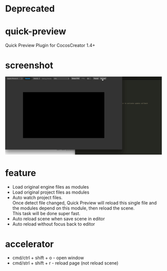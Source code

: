 # Deprecated

# quick-preview
Quick Preview Plugin for CocosCreator 1.4+

# screenshot
![screen](https://github.com/2youyou2/quick-preview/blob/master/screenshot/quick-preview.gif?raw=true)

# feature
- Load original engine files as modules
- Load original project files as modules
- Auto watch project files.    
  Once detect file changed, Quick Preview will reload this single file and the modules depend on this module, then reload the scene.   
  This task will be done super fast.
- Auto reload scene when save scene in editor
- Auto reload without focus back to editor

# accelerator 
- cmd/ctrl + shift + o - open window
- cmd/strl + shift + r - reload page (not reload scene)
